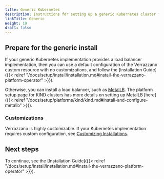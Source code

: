 ```yaml
---
title: Generic Kubernetes
description: Instructions for setting up a generic Kubernetes cluster for Verrazzano
linkTitle: Generic
Weight: 10
draft: false
---
```


## Prepare for the generic install

If your generic Kubernetes implementation provides a load balancer implementation, then you can use a default configuration of the
Verrazzano custom resource with no customizations, and follow the [Installation Guide]({{< relref "/docs/setup/install/installation.md#install-the-verrazzano-platform-operator" >}}).

Otherwise, you can install a load balancer, such as [MetalLB](https://metallb.universe.tf/). The platform setup page for
KIND clusters has more details on setting up MetalLB [here]({{< relref "/docs/setup/platforms/kind/kind.md#install-and-configure-metallb" >}}).

### Customizations

Verrazzano is highly customizable.  If your Kubernetes implementation requires custom configuration, see [Customizing Installations](../../customizing).

## Next steps

To continue, see the [Installation Guide]({{< relref "/docs/setup/install/installation.md#install-the-verrazzano-platform-operator" >}}).
